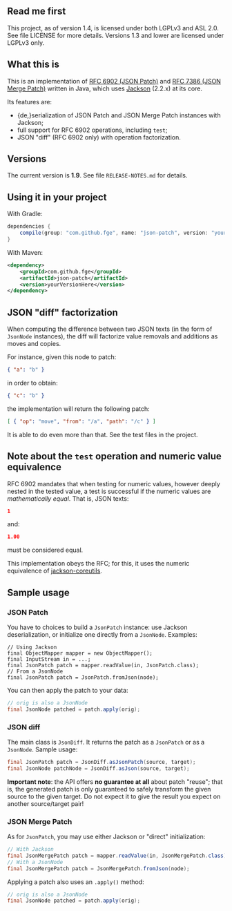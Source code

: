 ## Read me first

This project, as of version 1.4, is licensed under both LGPLv3 and ASL 2.0. See
file LICENSE for more details. Versions 1.3 and lower are licensed under LGPLv3
only.

## What this is

This is an implementation of [RFC 6902 (JSON Patch)](http://tools.ietf.org/html/rfc6902) and [RFC
7386 (JSON
Merge Patch)](http://tools.ietf.org/html/rfc7386) written in Java,
which uses [Jackson](https://github.com/FasterXML/jackson-databind) (2.2.x) at its core.

Its features are:

* {de,}serialization of JSON Patch and JSON Merge Patch instances with Jackson;
* full support for RFC 6902 operations, including `test`;
* JSON "diff" (RFC 6902 only) with operation factorization.

## Versions

The current version is **1.9**. See file `RELEASE-NOTES.md` for details.

## Using it in your project

With Gradle:

```groovy
dependencies {
    compile(group: "com.github.fge", name: "json-patch", version: "yourVersionHere");
}
```

With Maven:

```xml
<dependency>
    <groupId>com.github.fge</groupId>
    <artifactId>json-patch</artifactId>
    <version>yourVersionHere</version>
</dependency>
```

## JSON "diff" factorization

When computing the difference between two JSON texts (in the form of `JsonNode` instances), the diff
will factorize value removals and additions as moves and copies.

For instance, given this node to patch:

```json
{ "a": "b" }
```

in order to obtain:

```json
{ "c": "b" }
```

the implementation will return the following patch:

```json
[ { "op": "move", "from": "/a", "path": "/c" } ]
```

It is able to do even more than that. See the test files in the project.

## Note about the `test` operation and numeric value equivalence

RFC 6902 mandates that when testing for numeric values, however deeply nested in the tested value,
a test is successful if the numeric values are _mathematically equal_. That is, JSON texts:

```json
1
```

and:

```json
1.00
```

must be considered equal.

This implementation obeys the RFC; for this, it uses the numeric equivalence of
[jackson-coreutils](https://github.com/fge/jackson-coreutils).

## Sample usage

### JSON Patch

You have to choices to build a `JsonPatch` instance: use Jackson deserialization, or initialize one
directly from a `JsonNode`. Examples:

```
// Using Jackson
final ObjectMapper mapper = new ObjectMapper();
final InputStream in = ...;
final JsonPatch patch = mapper.readValue(in, JsonPatch.class);
// From a JsonNode
final JsonPatch patch = JsonPatch.fromJson(node);
```

You can then apply the patch to your data:

```java
// orig is also a JsonNode
final JsonNode patched = patch.apply(orig);
```

### JSON diff

The main class is `JsonDiff`. It returns the patch as a `JsonPatch` or as a `JsonNode`. Sample usage:

```java
final JsonPatch patch = JsonDiff.asJsonPatch(source, target);
final JsonNode patchNode = JsonDiff.asJson(source, target);
```

**Important note**: the API offers **no guarantee at all** about patch "reuse";
that is, the generated patch is only guaranteed to safely transform the given
source to the given target. Do not expect it to give the result you expect on
another source/target pair!

### JSON Merge Patch

As for `JsonPatch`, you may use either Jackson or "direct" initialization:

```java
// With Jackson
final JsonMergePatch patch = mapper.readValue(in, JsonMergePatch.class);
// With a JsonNode
final JsonMergePatch patch = JsonMergePatch.fromJson(node);
```

Applying a patch also uses an `.apply()` method:

```java
// orig is also a JsonNode
final JsonNode patched = patch.apply(orig);
```

